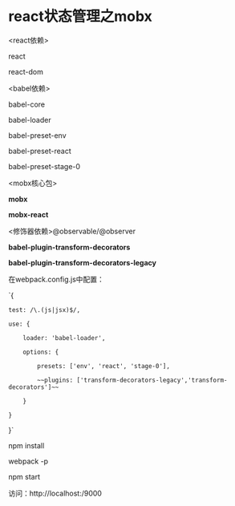 # react状态管理之mobx


<react依赖>

react

react-dom

<babel依赖>

babel-core

babel-loader

babel-preset-env

babel-preset-react

babel-preset-stage-0

<mobx核心包>

**mobx**

**mobx-react**

<修饰器依赖>@observable/@observer

**babel-plugin-transform-decorators**

**babel-plugin-transform-decorators-legacy**

在webpack.config.js中配置：

`{

    test: /\.(js|jsx)$/,
    
    use: {
    
        loader: 'babel-loader',
        
        options: {
        
            presets: ['env', 'react', 'stage-0'],
            
            ~~plugins: ['transform-decorators-legacy','transform-decorators']~~
            
        }
        
    }
    
}`

npm install

webpack -p

npm start

访问：http://localhost:/9000